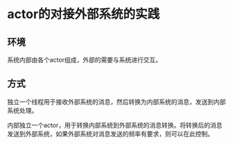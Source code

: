 # actor的对接外部系统的实践

## 环境

系统内部由各个actor组成，外部的需要与系统进行交互。

## 方式

独立一个线程用于接收外部系统的消息，然后转换为内部系统的消息，发送到内部系统处理。

内部独立一个actor，用于转换内部系统到外部系统的消息转换。将转换后的消息发送到外部系统，如果外部系统对消息发送的频率有要求，则可以在此控制。

